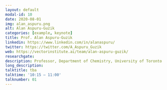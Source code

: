 ```yaml
---
layout: default
modal-id: 10
date: 2020-08-01
img: alan_aspuru.png
alt: Alan Aspuru-Guzik
categories: [example, keynote]
title: Prof. Alan Aspuru-Guzik
linkedin: https://www.linkedin.com/in/alanaspuru/
twitter: https://twitter.com/A_Aspuru_Guzik
web: https://vectorinstitute.ai/team/alan-aspuru-guzik/
researchgate: 
description: Professor, Department of Chemistry, University of Toronto.
long_description:
talktitle: tba
talktime: '10:15 – 11:00'
talknumber: 01
---
```

